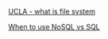 [UCLA - what is file system](http://web.cs.ucla.edu/classes/fall10/cs111/scribe/11a/)

[When to use NoSQL vs SQL](https://docs.microsoft.com/en-us/azure/documentdb/documentdb-nosql-vs-sql)
